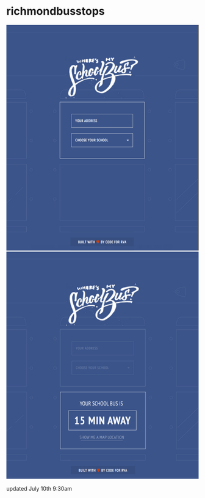 richmondbusstops
================

![](mockups/estimation-begin.png)
![](mockups/estimation.png)

updated July 10th 9:30am
